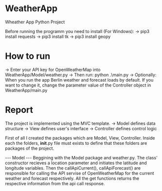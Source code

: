 # WeatherApp
Wheather App Python Project 


Before running the programm you need to install (For Windows):
-> pip3 install requests
-> pip3 install tk
-> pip3 install geopy


# How to run 
    
-> Enter your API key for OpenWeatherMap into WeatherApp/Model/weather.py
-> Then run: python .\main.py
-> Optionally: When you run the app Berlin weather and forecast loads by default. 
   If you want to change it, change the parameter value of the Controller object in WeatherApp/main.py



#   Report   

The project is implemented using the MVC template.
-> Model defines data structure
-> View defines user's interface
-> Controller defines control logic

First of all I created the packages which are Model, View, Controller. Inside each the folders, __init__.py file must exists to define that these folders are packages of the project.

--- Model ---
Beggining with the Model package and weather.py. The class' constructor recieves a location parameter and initiates the latitude and longitude variables.
Then the callApiCurrent(), callApiForecast() are responsible for calling the API servise of OpenWeatherMap for the current weather and forecast respectively.
All the get functions returns the respective information from the api call response.
